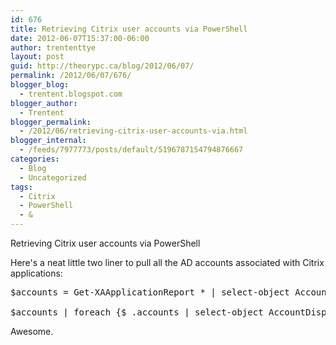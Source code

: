```yaml
---
id: 676
title: Retrieving Citrix user accounts via PowerShell
date: 2012-06-07T15:37:00-06:00
author: trententtye
layout: post
guid: http://theorypc.ca/blog/2012/06/07/
permalink: /2012/06/07/676/
blogger_blog:
  - trentent.blogspot.com
blogger_author:
  - Trentent
blogger_permalink:
  - /2012/06/retrieving-citrix-user-accounts-via.html
blogger_internal:
  - /feeds/7977773/posts/default/5196787154794876667
categories:
  - Blog
  - Uncategorized
tags:
  - Citrix
  - PowerShell
  - &
---
```

Retrieving Citrix user accounts via PowerShell

Here's a neat little two liner to pull all the AD accounts associated with Citrix applications:

<pre class="lang:ps decode:true ">$accounts = Get-XAApplicationReport * | select-object Accounts

$accounts | foreach {$_.accounts | select-object AccountDisplayName} | export-csv "%userprofile%desktopapp.csv" -noclobber</pre>

Awesome.

<!-- AddThis Advanced Settings generic via filter on the_content -->

<!-- AddThis Share Buttons generic via filter on the_content -->